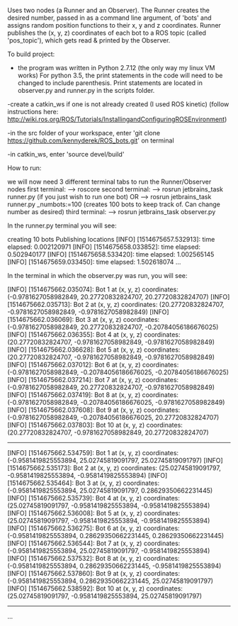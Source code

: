 Uses two nodes (a Runner and an Observer).
The Runner creates the desired number, passed in as a command line argument, of 'bots'
and assigns random position functions to their x, y and z coordinates. Runner publishes
the (x, y, z) coordinates of each bot to a ROS topic (called 'pos_topic'),
which gets read & printed by the Observer.


To build project:
- the program was written in Python 2.7.12 (the only way my linux VM works)
  For python 3.5, the print statements in the code will need to be changed to include parenthesis.
  Print statements are located in observer.py and runner.py in the scripts folder.

-create a catkin_ws if one is not already created (I used ROS kinetic)
 (follow instructions here: http://wiki.ros.org/ROS/Tutorials/InstallingandConfiguringROSEnvironment)
 
-in the src folder of your workspace, enter 'git clone https://github.com/kennyderek/ROS_bots.git' on terminal

-in catkin_ws, enter 'source devel/build'


How to run:

we will now need 3 different terminal tabs to run the Runner/Observer nodes
    first terminal:
    --> roscore
    second terminal:
    --> rosrun jetbrains_task runner.py         (if you just wish to run one bot)
    OR
    --> rosrun jetbrains_task runner.py _numbots:=100        (creates 100 bots to keep track of. Can change number as desired)
    third terminal:
    --> rosrun jetbrains_task observer.py 


In the runner.py terminal you will see:

creating 10 bots
Publishing locations
[INFO] [1514675657.532913]: time elapsed: 0.002120971
[INFO] [1514675658.033852]: time elapsed: 0.502940177
[INFO] [1514675658.533420]: time elapsed: 1.002565145
[INFO] [1514675659.033450]: time elapsed: 1.502618074
...


In the terminal in which the observer.py was run, you will see:

[INFO] [1514675662.035074]: Bot 1 at (x, y, z) coordinates: (-0.9781627058982849, 20.27720832824707, 20.27720832824707)
[INFO] [1514675662.035713]: Bot 2 at (x, y, z) coordinates: (20.27720832824707, -0.9781627058982849, -0.9781627058982849)
[INFO] [1514675662.036069]: Bot 3 at (x, y, z) coordinates: (-0.9781627058982849, 20.27720832824707, -0.20784056186676025)
[INFO] [1514675662.036355]: Bot 4 at (x, y, z) coordinates: (20.27720832824707, -0.9781627058982849, -0.9781627058982849)
[INFO] [1514675662.036628]: Bot 5 at (x, y, z) coordinates: (20.27720832824707, -0.9781627058982849, -0.9781627058982849)
[INFO] [1514675662.037012]: Bot 6 at (x, y, z) coordinates: (-0.9781627058982849, -0.20784056186676025, -0.20784056186676025)
[INFO] [1514675662.037214]: Bot 7 at (x, y, z) coordinates: (-0.9781627058982849, 20.27720832824707, -0.9781627058982849)
[INFO] [1514675662.037419]: Bot 8 at (x, y, z) coordinates: (-0.9781627058982849, -0.20784056186676025, -0.9781627058982849)
[INFO] [1514675662.037608]: Bot 9 at (x, y, z) coordinates: (-0.9781627058982849, -0.20784056186676025, 20.27720832824707)
[INFO] [1514675662.037803]: Bot 10 at (x, y, z) coordinates: (20.27720832824707, -0.9781627058982849, 20.27720832824707)
********
[INFO] [1514675662.534759]: Bot 1 at (x, y, z) coordinates: (-0.9581419825553894, 25.02745819091797, 25.02745819091797)
[INFO] [1514675662.535173]: Bot 2 at (x, y, z) coordinates: (25.02745819091797, -0.9581419825553894, -0.9581419825553894)
[INFO] [1514675662.535464]: Bot 3 at (x, y, z) coordinates: (-0.9581419825553894, 25.02745819091797, 0.28629350662231445)
[INFO] [1514675662.535739]: Bot 4 at (x, y, z) coordinates: (25.02745819091797, -0.9581419825553894, -0.9581419825553894)
[INFO] [1514675662.536008]: Bot 5 at (x, y, z) coordinates: (25.02745819091797, -0.9581419825553894, -0.9581419825553894)
[INFO] [1514675662.536275]: Bot 6 at (x, y, z) coordinates: (-0.9581419825553894, 0.28629350662231445, 0.28629350662231445)
[INFO] [1514675662.536544]: Bot 7 at (x, y, z) coordinates: (-0.9581419825553894, 25.02745819091797, -0.9581419825553894)
[INFO] [1514675662.537532]: Bot 8 at (x, y, z) coordinates: (-0.9581419825553894, 0.28629350662231445, -0.9581419825553894)
[INFO] [1514675662.537860]: Bot 9 at (x, y, z) coordinates: (-0.9581419825553894, 0.28629350662231445, 25.02745819091797)
[INFO] [1514675662.538592]: Bot 10 at (x, y, z) coordinates: (25.02745819091797, -0.9581419825553894, 25.02745819091797)
********
...

